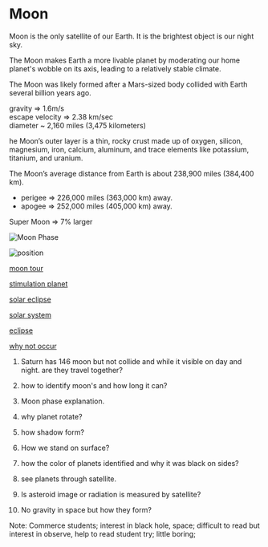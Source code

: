 # Moon
Moon is the only satellite of our Earth. It is the brightest object is our night sky. 

The Moon makes Earth a more livable planet by moderating our home planet's wobble on its axis, leading to a relatively stable climate. 

The Moon was likely formed after a Mars-sized body collided with Earth several billion years ago.

gravity => 1.6m/s <br>
escape velocity => 2.38 km/sec <br>
diameter ~ 2,160 miles (3,475 kilometers)<br>

he Moon’s outer layer is a thin, rocky crust made up of oxygen, silicon, magnesium, iron, calcium, aluminum, and trace elements like potassium, titanium, and uranium.<br>

The Moon’s average distance from Earth is about 238,900 miles (384,400 km). 
* perigee => 226,000 miles (363,000 km) away. 
* apogee => 252,000 miles (405,000 km) away. 

Super Moon => 7% larger <br>

![Moon Phase](https://static.bhphotovideo.com/explora/sites/default/files/1_phases_of_the_moon.jpg)

![position](https://external-content.duckduckgo.com/iu/?u=https%3A%2F%2Fthesolarrepublic.com%2Fwp-content%2Fuploads%2F2019%2F05%2FEarth-and-Moon-Motion.jpg&f=1&nofb=1&ipt=815230c784aed327f91a712c696109acae988059fa0e1b56895c8e8a01ab887c&ipo=images)

[moon tour](https://sketchfab.com/3d-models/earths-moon-eb79fe1fd8b6453485a53892d7a90348)

[stimulation planet](https://sketchfab.com/search?q=planet&type=models)

[solar eclipse](https://sketchfab.com/3d-models/solar-eclipse-with-moon-hd-58278be157ca4c179e41cebe36c4fb90)

[solar system](https://sketchfab.com/3d-models/solar-system-f7896d085f474ef28631d88129268411)

[eclipse](https://sketchfab.com/3d-models/eclipse-lunar-a8e3159d51744c5889136114ba412209)

[why not occur](https://en.tutiempo.net/astronomy/sun-earth-moon-3d.html#UTC20240705T0538)

1) Saturn has 146 moon but not collide and while it visible on day and night. are they travel together?

2) how to identify moon's and how long it can?

3) Moon phase explanation.

4) why planet rotate?

5) how shadow form?

6) How we stand on surface?

7) how the color of planets identified and why it was black on sides?

8) see planets through satellite.

9) Is asteroid image or radiation is measured by satellite?

10) No gravity in space but how they form?


Note: Commerce students; interest  in black hole, space; difficult to read but interest in observe, help to read student try; little boring;
